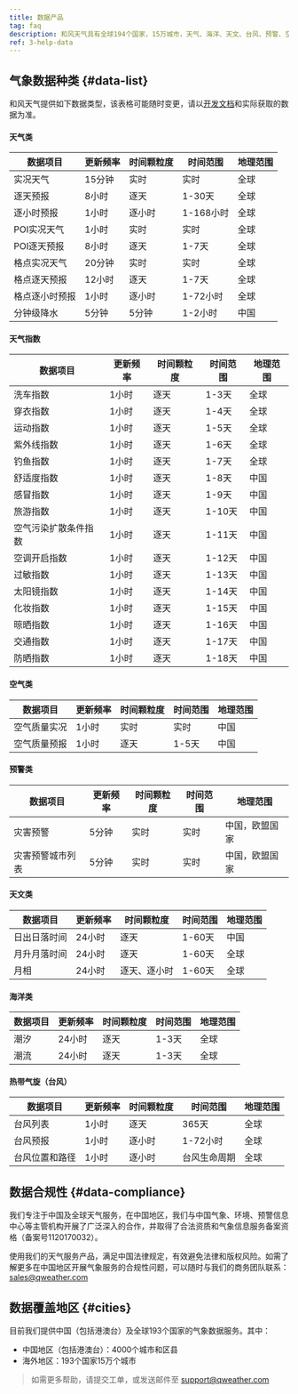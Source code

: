 ```yaml
---
title: 数据产品
tag: faq
description: 和风天气具有全球194个国家，15万城市，天气、海洋、天文、台风、预警、空气、地理等7大类28小项数据。了解和风天气的数据清单、城市数量、数据准确性、数据来源以及我们的合规性要求。欢迎访问我们的数据帮助中心。
ref: 3-help-data
---
```


## 气象数据种类 {#data-list}

和风天气提供如下数据类型，该表格可能随时变更，请以[开发文档](/docs/)和实际获取的数据为准。

#### 天气类

| 数据项目       | 更新频率 | 时间颗粒度 | 时间范围  | 地理范围 |
| -------------- | -------- | ---------- | --------- | -------- |
| 实况天气       | 15分钟   | 实时       | 实时      | 全球     |
| 逐天预报       | 8小时    | 逐天       | 1-30天    | 全球     |
| 逐小时预报     | 1小时    | 逐小时     | 1-168小时 | 全球     |
| POI实况天气    | 1小时    | 实时       | 实时      | 全球     |
| POI逐天预报    | 8小时    | 逐天       | 1-7天     | 全球     |
| 格点实况天气   | 20分钟   | 实时       | 实时      | 全球     |
| 格点逐天预报   | 12小时   | 逐天       | 1-7天     | 全球     |
| 格点逐小时预报 | 1小时    | 逐小时     | 1-72小时  | 全球     |
| 分钟级降水     | 5分钟    | 5分钟      | 1-2小时   | 中国     |

#### 天气指数

| 数据项目             | 更新频率 | 时间颗粒度 | 时间范围 | 地理范围 |
| -------------------- | -------- | ---------- | -------- | -------- |
| 洗车指数             | 1小时    | 逐天       | 1-3天    | 全球     |
| 穿衣指数             | 1小时    | 逐天       | 1-4天    | 全球     |
| 运动指数             | 1小时    | 逐天       | 1-5天    | 全球     |
| 紫外线指数           | 1小时    | 逐天       | 1-6天    | 全球     |
| 钓鱼指数             | 1小时    | 逐天       | 1-7天    | 全球     |
| 舒适度指数           | 1小时    | 逐天       | 1-8天    | 中国     |
| 感冒指数             | 1小时    | 逐天       | 1-9天    | 中国     |
| 旅游指数             | 1小时    | 逐天       | 1-10天   | 中国     |
| 空气污染扩散条件指数 | 1小时    | 逐天       | 1-11天   | 中国     |
| 空调开启指数         | 1小时    | 逐天       | 1-12天   | 中国     |
| 过敏指数             | 1小时    | 逐天       | 1-13天   | 中国     |
| 太阳镜指数           | 1小时    | 逐天       | 1-14天   | 中国     |
| 化妆指数             | 1小时    | 逐天       | 1-15天   | 中国     |
| 晾晒指数             | 1小时    | 逐天       | 1-16天   | 中国     |
| 交通指数             | 1小时    | 逐天       | 1-17天   | 中国     |
| 防晒指数             | 1小时    | 逐天       | 1-18天   | 中国     |

#### 空气类

| 数据项目     | 更新频率 | 时间颗粒度 | 时间范围 | 地理范围 |
| ------------ | -------- | ---------- | -------- | -------- |
| 空气质量实况 | 1小时    | 实时       | 实时     | 中国     |
| 空气质量预报 | 1小时    | 逐天       | 1-5天    | 中国     |

#### 预警类

| 数据项目         | 更新频率 | 时间颗粒度 | 时间范围 | 地理范围 |
| ---------------- | -------- | ---------- | -------- | -------- |
| 灾害预警         | 5分钟    | 实时       | 实时     | 中国，欧盟国家     |
| 灾害预警城市列表 | 5分钟    | 实时       | 实时     | 中国，欧盟国家     |

#### 天文类

| 数据项目     | 更新频率 | 时间颗粒度   | 时间范围 | 地理范围 |
| ------------ | -------- | ------------ | -------- | -------- |
| 日出日落时间 | 24小时   | 逐天         | 1-60天   | 中国     |
| 月升月落时间 | 24小时   | 逐天         | 1-60天   | 全球     |
| 月相         | 24小时   | 逐天、逐小时 | 1-60天   | 全球     |

#### 海洋类

| 数据项目 | 更新频率 | 时间颗粒度 | 时间范围 | 地理范围 |
| -------- | -------- | ---------- | -------- | -------- |
| 潮汐     | 24小时   | 逐天       | 1-3天    | 全球     |
| 潮流     | 24小时   | 逐天       | 1-3天    | 全球     |

#### 热带气旋（台风）

| 数据项目       | 更新频率 | 时间颗粒度 | 时间范围     | 地理范围 |
| -------------- | -------- | ---------- | ------------ | -------- |
| 台风列表       | 1小时    | 逐天       | 365天        | 全球     |
| 台风预报       | 1小时    | 逐小时     | 1-72小时     | 全球     |
| 台风位置和路径 | 1小时    | 逐小时     | 台风生命周期 | 全球     |


## 数据合规性 {#data-compliance}

我们专注于中国及全球天气服务，在中国地区，我们与中国气象、环境、预警信息中心等主管机构开展了广泛深入的合作，并取得了合法资质和气象信息服务备案资格（备案号1120170032）。

使用我们的天气服务产品，满足中国法律规定，有效避免法律和版权风险。如需了解更多在中国地区开展气象服务的合规性问题，可以随时与我们的商务团队联系：<sales@qweather.com>

## 数据覆盖地区 {#cities}

目前我们提供中国（包括港澳台）及全球193个国家的气象数据服务。其中：

- 中国地区（包括港澳台）：4000个城市和区县
- 海外地区：193个国家15万个城市


> 如需更多帮助，请提交工单，或发送邮件至 support@qweather.com